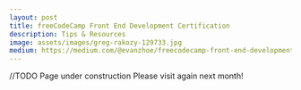 ```yaml
---
layout: post
title: freeCodeCamp Front End Development Certification
description: Tips & Resources
image: assets/images/greg-rakozy-129733.jpg
medium: https://medium.com/@evanzhoe/freecodecamp-front-end-development-certification-tips-resources-5dacb46d3b94
---
```



//TODO Page under construction
Please visit again next month!
